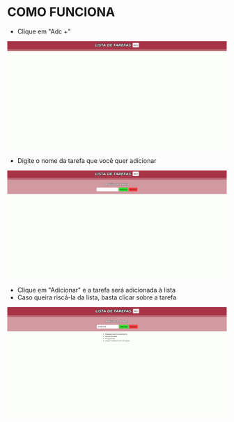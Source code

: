 # COMO FUNCIONA

- Clique em "Adc +"
  
![Exemplo 1](/images/exemplo1-lista.png)

- Digite o nome da tarefa que você quer adicionar
  
![Exemplo2](/images/exemplo2-lista.png)

- Clique em "Adicionar" e a tarefa será adicionada à lista
- Caso queira riscá-la da lista, basta clicar sobre a tarefa
 
![Exemplo3](/images/exemplo3-lista.png)
